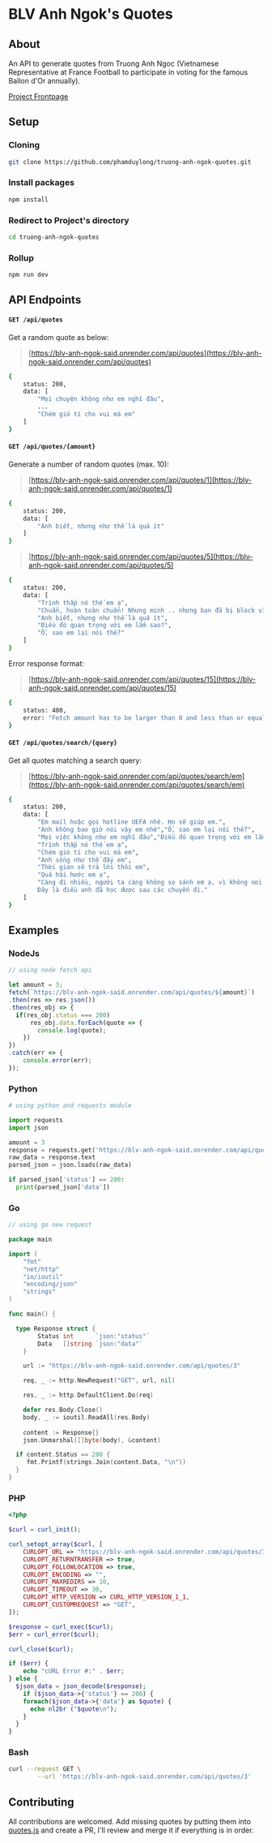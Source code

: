 # BLV Anh Ngok's Quotes

## About

An API to generate quotes from Truong Anh Ngoc (Vietnamese Representative at France Football to participate in voting for the famous Ballon d'Or annually).

[Project Frontpage](https://blv-anh-ngok-said.onrender.com/)

## Setup

### Cloning
```bash
git clone https://github.com/phamduylong/truong-anh-ngok-quotes.git
```

### Install packages
```bash
npm install
```

### Redirect to Project's directory
```bash
cd truong-anh-ngok-quotes
```

### Rollup
```bash
npm run dev
```

## API Endpoints

#### `GET /api/quotes`

Get a random quote as below:
> [https://blv-anh-ngok-said.onrender.com/api/quotes](https://blv-anh-ngok-said.onrender.com/api/quotes)

```bash
{
    status: 200,
    data: [
        "Mọi chuyện không như em nghĩ đâu",
        ...
        "Chém gió tí cho vui mà em"
    ]
}
```

#### `GET /api/quotes/{amount}`

Generate a number of random quotes (max. 10):
> [https://blv-anh-ngok-said.onrender.com/api/quotes/1](https://blv-anh-ngok-said.onrender.com/api/quotes/1)

```bash
{
    status: 200,
    data: [
        "Anh biết, nhưng như thế là quá ít"
    ]
}
```

> [https://blv-anh-ngok-said.onrender.com/api/quotes/5](https://blv-anh-ngok-said.onrender.com/api/quotes/5)

```bash
{
    status: 200,
    data: [
        "Trình thấp nó thế em ạ",
        "Chuẩn, hoàn toàn chuẩn! Nhưng mình .. nhưng bạn đã bị block vì bạn không tôn trọng mình!",
        "Anh biết, nhưng như thế là quá ít",
        "Điều đó quan trọng với em lắm sao?",
        "Ồ, sao em lại nói thế?"
    ]
}
```

Error response format:
> [https://blv-anh-ngok-said.onrender.com/api/quotes/15](https://blv-anh-ngok-said.onrender.com/api/quotes/15)

```bash
{
    status: 400,
    error: "Fetch amount has to be larger than 0 and less than or equal to 10!"
}
```

#### `GET /api/quotes/search/{query}`

Get all quotes matching a search query:
> [https://blv-anh-ngok-said.onrender.com/api/quotes/search/em](https://blv-anh-ngok-said.onrender.com/api/quotes/search/em)

```bash
{
    status: 200,
    data: [
        "Em mail hoặc gọi hotline UEFA nhé. Họ sẽ giúp em.",
        "Anh không bao giờ nói vậy em nhé","Ồ, sao em lại nói thế?",
        "Mọi việc không như em nghĩ đâu","Điều đó quan trọng với em lắm sao?",
        "Trình thấp nó thế em ạ",
        "Chém gió tí cho vui mà em",
        "Anh sống như thế đấy em",
        "Thời gian sẽ trả lời thôi em",
        "Quá hài hước em ạ",
        "Càng đi nhiều, người ta càng không so sánh em ạ, vì không nơi nào giống nơi nào. 
        Đây là điều anh đã học được sau các chuyến đi."
    ]
}
```

## Examples

### NodeJs

```javascript
// using node fetch api

let amount = 3;
fetch(`https://blv-anh-ngok-said.onrender.com/api/quotes/${amount}`)
.then(res => res.json())
.then(res_obj => {
  if(res_obj.status === 200)
      res_obj.data.forEach(quote => {
        console.log(quote);
    })
})
.catch(err => {
    console.error(err);
});
```

### Python

```python
# using python and requests module

import requests
import json

amount = 3
response = requests.get('https://blv-anh-ngok-said.onrender.com/api/quotes/' + str(amount))
raw_data = response.text
parsed_json = json.loads(raw_data)

if parsed_json['status'] == 200:
  print(parsed_json['data'])
```

### Go

```go
// using go new request

package main

import (
	"fmt"
	"net/http"
	"io/ioutil"
    "encoding/json"
    "strings"
)

func main() {

  type Response struct {
		Status int      `json:"status"`
		Data   []string `json:"data"`
	}

	url := "https://blv-anh-ngok-said.onrender.com/api/quotes/3"

	req, _ := http.NewRequest("GET", url, nil)

	res, _ := http.DefaultClient.Do(req)

	defer res.Body.Close()
	body, _ := ioutil.ReadAll(res.Body)
  
	content := Response{}
	json.Unmarshal([]byte(body), &content)

  if content.Status == 200 {
	 fmt.Printf(strings.Join(content.Data, "\n"))
  }
}
```

### PHP

```php
<?php

$curl = curl_init();

curl_setopt_array($curl, [
	CURLOPT_URL => "https://blv-anh-ngok-said.onrender.com/api/quotes/3",
	CURLOPT_RETURNTRANSFER => true,
	CURLOPT_FOLLOWLOCATION => true,
	CURLOPT_ENCODING => "",
	CURLOPT_MAXREDIRS => 10,
	CURLOPT_TIMEOUT => 30,
	CURLOPT_HTTP_VERSION => CURL_HTTP_VERSION_1_1,
	CURLOPT_CUSTOMREQUEST => "GET",
]);

$response = curl_exec($curl);
$err = curl_error($curl);

curl_close($curl);

if ($err) {
	echo "cURL Error #:" . $err;
} else {
  $json_data = json_decode($response);
	if ($json_data->{'status'} == 200) {
    foreach($json_data->{'data'} as $quote) {
      echo nl2br ("$quote\n");
    }
  }
}
```

### Bash

```bash
curl --request GET \
        --url 'https://blv-anh-ngok-said.onrender.com/api/quotes/3'
```


## Contributing

All contributions are welcomed. Add missing quotes by putting them into [quotes.js](https://github.com/phamduylong/truong-anh-ngok-quotes/blob/main/public/assets/quotes.js) and create a PR, I'll review and merge it if everything is in order.
